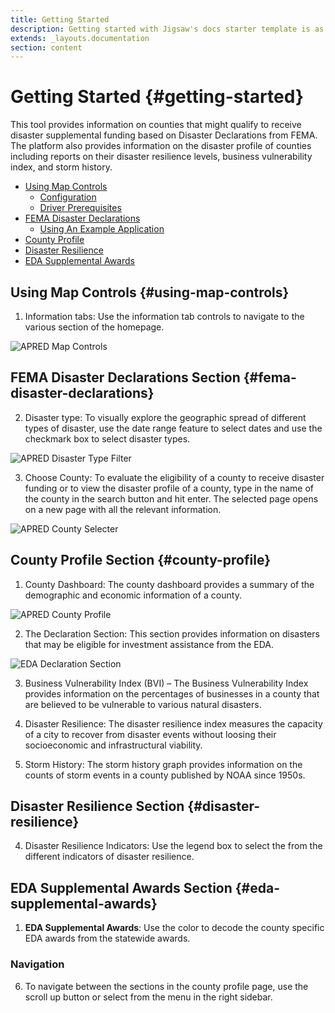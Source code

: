 ```yaml
---
title: Getting Started
description: Getting started with Jigsaw's docs starter template is as easy as 1, 2, 3.
extends: _layouts.documentation
section: content
---
```


# Getting Started {#getting-started}

This tool provides information on counties that might qualify to receive disaster supplemental funding based on Disaster Declarations from FEMA. The platform also provides information on the disaster profile of counties including reports on their disaster resilience levels, business vulnerability index, and storm history. 


- [Using Map Controls](#using-map-controls)
    - [Configuration](#configuration)
    - [Driver Prerequisites](#driver-prerequisites)
- [FEMA Disaster Declarations](#fema-disaster-declarations)
    - [Using An Example Application](#using-example-application)
- [County Profile](#county-profile)
- [Disaster Resilience](#disaster-resilience)
- [EDA Supplemental Awards](#eda-supplemental-awards)


## Using Map Controls {#using-map-controls}

1. Information tabs: Use the information tab controls to navigate to the various section of the homepage.

![APRED Map Controls](/assets/images/docs/getting-started/map-controls.png)

## FEMA Disaster Declarations Section {#fema-disaster-declarations}

2. Disaster type: To visually explore the geographic spread of different types of disaster, use the date range feature to select dates and use the checkmark box to select disaster types.

![APRED Disaster Type Filter](/assets/images/docs/getting-started/disaster-filter.png)

3. Choose County: To evaluate the eligibility of a county to receive disaster funding or to view the disaster profile of a county, type in the name of the county in the search button and hit enter. The selected page opens on a new page with all the relevant information.

![APRED County Selecter](/assets/images/docs/getting-started/county.png)

## County Profile Section {#county-profile}

1. County Dashboard: The county dashboard provides a summary of the demographic and economic information of a county.

![APRED County Profile](/assets/images/docs/getting-started/county-profile.png)

2. The Declaration Section: This section provides information on disasters that may be eligible for investment assistance from the EDA.

![EDA Declaration Section](/assets/images/docs/getting-started/declaration.png)

3. Business Vulnerability Index (BVI) – The Business Vulnerability Index provides information on the percentages of businesses in a county that are believed to be vulnerable to various natural disasters.

4. Disaster Resilience: The disaster resilience index measures the capacity of a city to recover from disaster events without loosing their socioeconomic and infrastructural viability.

5. Storm History: The storm history graph provides information on the counts of storm events in a county published by NOAA since 1950s.

## Disaster Resilience Section {#disaster-resilience}

4. Disaster Resilience Indicators: Use the legend box to select the from the different indicators of disaster resilience.

## EDA Supplemental Awards Section {#eda-supplemental-awards}

1. **EDA Supplemental Awards**: Use the color to decode the county specific EDA awards from the statewide awards.

### Navigation

6. To navigate between the sections in the county profile page, use the scroll up button or select from the menu in the right sidebar. 

